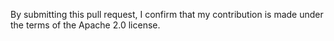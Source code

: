 By submitting this pull request, I confirm that my contribution is made under the terms of the Apache 2.0 license.

